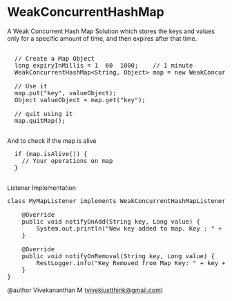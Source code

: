 # WeakConcurrentHashMap

A Weak Concurrent Hash Map Solution which stores the keys and values only for a specific amount of time, and then expires after that
  time.
  
  <pre>
  
  // Create a Map Object
  long expiryInMillis = 1  60  1000;	// 1 minute
  WeakConcurrentHashMap&lt;String, Object&gt; map = new WeakConcurrentHashMap&lt;String, Object&gt;(expiryInMillis);
  
  // Use it
  map.put(&quot;key&quot;, valueObject);
  Object valueObject = map.get(&quot;key&quot;);
  
  // quit using it
  map.quitMap();
  </pre>
  
  And to check if the map is alive
  
  <pre>
  if (map.isAlive()) {
  	// Your operations on map
  }
  </pre>


Listener Implementation


 <pre>
class MyMapListener implements WeakConcurrentHashMapListener<String, Long> {

	@Override
	public void notifyOnAdd(String key, Long value) {
		System.out.println("New key added to map. Key : " + key + ", Value : " + value);
	}

	@Override
	public void notifyOnRemoval(String key, Long value) {
		RestLogger.info("Key Removed from Map Key: " + key + ", Value : " + value);
	}
}
</pre>
  
  @author Vivekananthan M (vivekjustthink@gmail.com)

